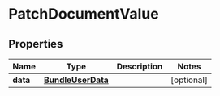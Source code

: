 

# PatchDocumentValue

## Properties

Name | Type | Description | Notes
------------ | ------------- | ------------- | -------------
**data** | [**BundleUserData**](BundleUserData.md) |  |  [optional]



